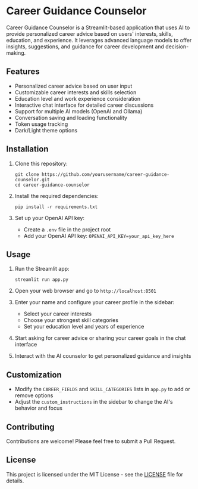 # Career Guidance Counselor

Career Guidance Counselor is a Streamlit-based application that uses AI to provide personalized career advice based on users' interests, skills, education, and experience. It leverages advanced language models to offer insights, suggestions, and guidance for career development and decision-making.

## Features

- Personalized career advice based on user input
- Customizable career interests and skills selection
- Education level and work experience consideration
- Interactive chat interface for detailed career discussions
- Support for multiple AI models (OpenAI and Ollama)
- Conversation saving and loading functionality
- Token usage tracking
- Dark/Light theme options

## Installation

1. Clone this repository:
   ```
   git clone https://github.com/yourusername/career-guidance-counselor.git
   cd career-guidance-counselor
   ```

2. Install the required dependencies:
   ```
   pip install -r requirements.txt
   ```

3. Set up your OpenAI API key:
   - Create a `.env` file in the project root
   - Add your OpenAI API key: `OPENAI_API_KEY=your_api_key_here`

## Usage

1. Run the Streamlit app:
   ```
   streamlit run app.py
   ```

2. Open your web browser and go to `http://localhost:8501`

3. Enter your name and configure your career profile in the sidebar:
   - Select your career interests
   - Choose your strongest skill categories
   - Set your education level and years of experience

4. Start asking for career advice or sharing your career goals in the chat interface

5. Interact with the AI counselor to get personalized guidance and insights

## Customization

- Modify the `CAREER_FIELDS` and `SKILL_CATEGORIES` lists in `app.py` to add or remove options
- Adjust the `custom_instructions` in the sidebar to change the AI's behavior and focus

## Contributing

Contributions are welcome! Please feel free to submit a Pull Request.

## License

This project is licensed under the MIT License - see the [LICENSE](LICENSE) file for details.
